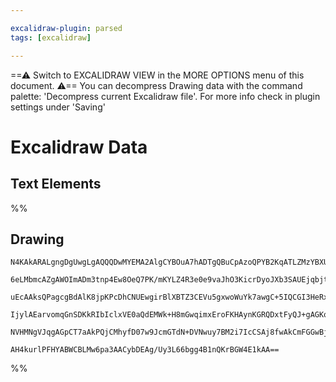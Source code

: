 ```yaml
---

excalidraw-plugin: parsed
tags: [excalidraw]

---
```

==⚠  Switch to EXCALIDRAW VIEW in the MORE OPTIONS menu of this document. ⚠== You can decompress Drawing data with the command palette: 'Decompress current Excalidraw file'. For more info check in plugin settings under 'Saving'


# Excalidraw Data
## Text Elements
%%
## Drawing
```compressed-json
N4KAkARALgngDgUwgLgAQQQDwMYEMA2AlgCYBOuA7hADTgQBuCpAzoQPYB2KqATLZMzYBXUtiRoIACyhQ4zZAHoFAc0JRJQgEYA6bGwC2CgF7N6hbEcK4OCtptbErHALRY8RMpWdx8Q1TdIEfARcZgRmBShcZQUebTiATho6IIR9BA4oZm4AbXAwUDAiiBJuCABRAFYATQ4ALQoAEQBpAHUAdmaAawBGZklnABUjADYAOQAGZKLIWEQywOwojmVg

6eLMbmcAZgAWOImADm3tnp4Ew8OeQ7PK/mKYLZ4R3e0e9vaJhO3KicrDyoJXb3SAUEjqbjtbZ8fKQSQIQjKaTcX7bbQnE7XHi7T6fbYgiDWVbiVATAnMKCkNhdBAAYTY+DYpDKAGIegh2ez1pBNLhsF1lFShBxiPTGcyJJTrMw4LhApluRAAGaEfD4ADKsDWEkEHkVFKpNNa4Mk3BhMwgBupCE1MG16F1pQJQqRHHC2TQPQJbFl2DUj09EzJsIgg

uEcAAksQPagcgBdAlK8jpKPcDhCNUEwgirBlXBTZ3CEVu5gxwoWuYk7awgC+5IQCGI3HeRxOv3ahwJjBY7C4aGx+JD3dYnDGnDEzcqIx4mPawJDhGYjVSUEb3CVBDCBM0ReI5WC6UyMfTmZDQjgxFwq6bnvaM923wmPCDu0HFqIHC6aYz+AJjP5a5oBu+BhPkNbgAmdC4HAcCaleJLltA8LpGUl6kF+9wMIQCAUAAQnyApCiKYpMqySrkRR6wQNg

IjylAEarvomqGnSDKkRIbIclxVE0aQdEMWk+H8mGwqimxEroFKHAynKGRQDxtFyQJ+gAGKqhqWokpaDJOvk1GKZkynMdaxrEBC/aYbx/GMcZNK2va2l6pZBn0YxABKwiuu6zbOXxSmMQA8r6/rNkGvnWWkKmcFAKm4PoqoBqgXp6VZ/mRdF6qEEYJLPuFaX6IMWBQAAgkQyh9ugwRKvJeWGTZUSkCVfFsBQ8K4DeqAnr+KUucp5QisVzWtSEHWEk

NVHMNgVJqgAGpCT7aAkPQjCMhyfD07w9JcmGTdN+DVNwuy7BM2i7IcCSAj8fwAkCmFGGwBjcOWkD0AQQgkj0YG1a5aQeaJJYxhARFNphgokJl2XfqexRg2J4pPSGuEMqNLK0gkaNoypKmKm5CDKBmcqsuUjTE8TWMQF9PV+ZktkIEFUC9seP6YXAgRmMIzAAOKkODWUkl1mFJnFCC4zmPMrAjFoZLgmjBB1lLvQS2BEHA3AKwgBIcMLaukIrIbCF

AH4kurlPFHYABWCBLMw6pa3AACybDEAg/Uy3L66bgg4B1nQKrBGW4E1kAA==
```
%%